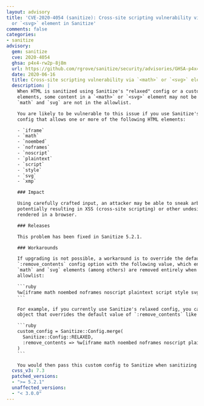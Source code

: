 ```yaml
---
layout: advisory
title: 'CVE-2020-4054 (sanitize): Cross-site scripting vulnerability via `<math>`
  or `<svg>` element in Sanitize'
comments: false
categories:
- sanitize
advisory:
  gem: sanitize
  cve: 2020-4054
  ghsa: p4x4-rw2p-8j8m
  url: https://github.com/rgrove/sanitize/security/advisories/GHSA-p4x4-rw2p-8j8m
  date: 2020-06-16
  title: Cross-site scripting vulnerability via `<math>` or `<svg>` element in Sanitize
  description: |
    When HTML is sanitized using Sanitize's "relaxed" config or a custom config that allows certain
    elements, some content in a `<math>` or `<svg>` element may not be sanitized correctly even if
    `math` and `svg` are not in the allowlist.

    You are likely to be vulnerable to this issue if you use Sanitize's relaxed config or a custom
    config that allows one or more of the following HTML elements:

    - `iframe`
    - `math`
    - `noembed`
    - `noframes`
    - `noscript`
    - `plaintext`
    - `script`
    - `style`
    - `svg`
    - `xmp`

    ### Impact

    Using carefully crafted input, an attacker may be able to sneak arbitrary HTML through Sanitize,
    potentially resulting in XSS (cross-site scripting) or other undesired behavior when that HTML is
    rendered in a browser.

    ### Releases

    This problem has been fixed in Sanitize 5.2.1.

    ### Workarounds

    If upgrading is not possible, a workaround is to override the default value of Sanitize's
    `:remove_contents` config option with the following value, which ensures that the contents of
    `math` and `svg` elements (among others) are removed entirely when those elements are not in the
    allowlist:

    ```ruby
    %w[iframe math noembed noframes noscript plaintext script style svg xmp]
    ```

    For example, if you currently use Sanitize's relaxed config, you can create a custom config
    object that overrides the default value of `:remove_contents` like this:

    ```ruby
    custom_config = Sanitize::Config.merge(
      Sanitize::Config::RELAXED,
      :remove_contents => %w[iframe math noembed noframes noscript plaintext script style svg xmp]
    )
    ```

    You would then pass this custom config to Sanitize when sanitizing HTML.
  cvss_v3: 7.3
  patched_versions:
  - ">= 5.2.1"
  unaffected_versions:
  - "< 3.0.0"
---
```

